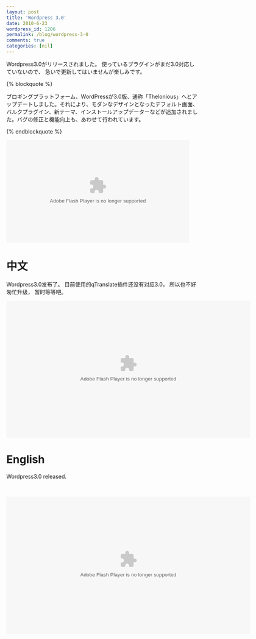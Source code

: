 ```yaml
---
layout: post
title: 'Wordpress 3.0'
date: 2010-6-23
wordpress_id: 1206
permalink: /blog/wordpress-3-0
comments: true
categories: [nil]
---
```

Wordpress3.0がリリースされました。
使っているプラグインがまだ3.0対応していないので、
急いで更新してはいませんが楽しみです。
<br/>

{% blockquote %}

ブロギングプラットフォーム、WordPressが3.0版、通称「Thelonious」へとアップデートしました。それにより、モダンなデザインとなったデフォルト画面、バルクプラグイン、新テーマ、インストールアップデーターなどが追加されました。バグの修正と機能向上も、あわせて行われています。

{% endblockquote %}

<embed src="http://v.wordpress.com/wp-content/plugins/video/flvplayer.swf?ver=1.21" type="application/x-shockwave-flash" width="480" height="270" wmode="transparent" seamlesstabbing="true" allowfullscreen="true" allowscriptaccess="always" overstretch="true" flashvars="guid=BQtfIEY1&amp;width=640&amp;height=360&amp;locksize=no&amp;dynamicseek=false&amp;qc_publisherId=p-18-mFEk4J448M" title="Introducing WordPress 3.0 &quot;Thelonious&quot;"></embed>



# 中文
Wordpress3.0发布了。
目前使用的qTranslate插件还没有对应3.0，
所以也不好匆忙升级，
暂时等等吧。
<br/>

<embed src="http://v.wordpress.com/wp-content/plugins/video/flvplayer.swf?ver=1.21" type="application/x-shockwave-flash" width="640" height="360" wmode="transparent" seamlesstabbing="true" allowfullscreen="true" allowscriptaccess="always" overstretch="true" flashvars="guid=BQtfIEY1&amp;width=640&amp;height=360&amp;locksize=no&amp;dynamicseek=false&amp;qc_publisherId=p-18-mFEk4J448M" title="Introducing WordPress 3.0 &quot;Thelonious&quot;"></embed>


# English

Wordpress3.0 released.

<br/>

<embed src="http://v.wordpress.com/wp-content/plugins/video/flvplayer.swf?ver=1.21" type="application/x-shockwave-flash" width="640" height="360" wmode="transparent" seamlesstabbing="true" allowfullscreen="true" allowscriptaccess="always" overstretch="true" flashvars="guid=BQtfIEY1&amp;width=640&amp;height=360&amp;locksize=no&amp;dynamicseek=false&amp;qc_publisherId=p-18-mFEk4J448M" title="Introducing WordPress 3.0 &quot;Thelonious&quot;"></embed>
